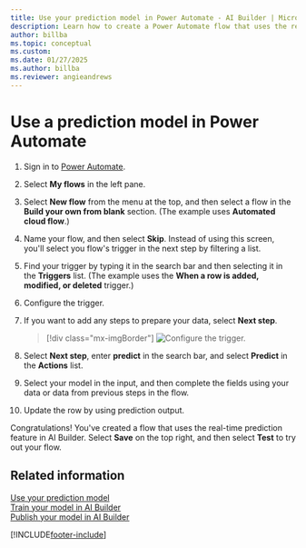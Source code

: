```yaml
---
title: Use your prediction model in Power Automate - AI Builder | Microsoft Docs
description: Learn how to create a Power Automate flow that uses the real-time prediction feature.
author: billba
ms.topic: conceptual
ms.custom: 
ms.date: 01/27/2025
ms.author: billba
ms.reviewer: angieandrews
---
```


# Use a prediction model in Power Automate


1. Sign in to [Power Automate](https://flow.microsoft.com/).

1. Select **My flows** in the left pane.

1. Select **New flow** from the menu at the top, and then select a flow in the **Build your own from blank** section. (The example uses **Automated cloud flow**.)

1. Name your flow, and then select **Skip**. Instead of using this screen, you'll select you flow's trigger in the next step by filtering a list.

1. Find your trigger by typing it in the search bar and then selecting it in the **Triggers** list. (The example uses the **When a row is added, modified, or deleted** trigger.)

1. Configure the trigger.

1. If you want to add any steps to prepare your data, select **Next step**.

    > [!div class="mx-imgBorder"]
    > ![Configure the trigger.](media/predict-configure-trigger.png "Configure the trigger")

1. Select **Next step**, enter **predict** in the search bar, and select **Predict** in the **Actions** list.

1. Select your model in the input, and then complete the fields using your data or data from previous steps in the flow.

1. Update the row by using prediction output.

Congratulations! You've created a flow that uses the real-time prediction feature in AI Builder. Select **Save** on the top right, and then select **Test** to try out your flow.

## Related information

[Use your prediction model](prediction-use.md)  
[Train your model in AI Builder](train-model.md)  
[Publish your model in AI Builder](publish-model.md)


[!INCLUDE[footer-include](includes/footer-banner.md)]